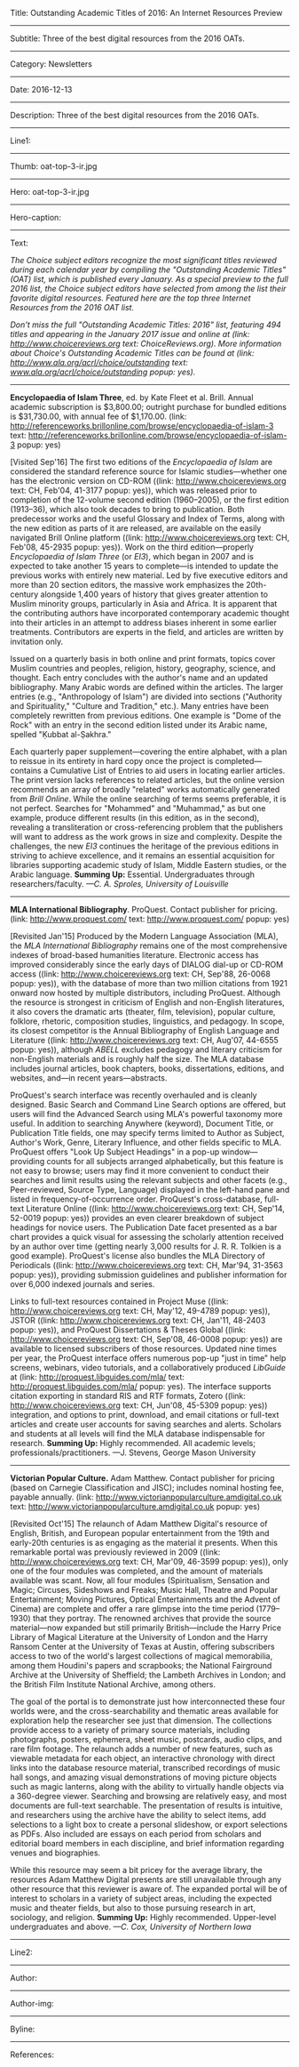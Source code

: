 Title: Outstanding Academic Titles of 2016: An Internet Resources Preview

----

Subtitle: Three of the best digital resources from the 2016 OATs.

----

Category: Newsletters

----

Date: 2016-12-13

----

Description: Three of the best digital resources from the 2016 OATs.

----

Line1: 

----

Thumb: oat-top-3-ir.jpg

----

Hero: oat-top-3-ir.jpg

----

Hero-caption: 

----

Text: 

*The Choice subject editors recognize the most significant titles reviewed during each calendar year by compiling the "Outstanding Academic Titles" (OAT) list, which is published every January. As a special preview to the full 2016 list, the Choice subject editors have selected from among the list their favorite digital resources. Featured here are the top three Internet Resources from the 2016 OAT list.*

*Don't miss the full "Outstanding Academic Titles: 2016" list, featuring 494 titles and appearing in the January 2017 issue and online at (link: http://www.choicereviews.org text: ChoiceReviews.org). More information about Choice's Outstanding Academic Titles can be found at (link: http://www.ala.org/acrl/choice/outstanding text: www.ala.org/acrl/choice/outstanding popup: yes).*

***

**Encyclopaedia of Islam Three**, ed. by Kate Fleet et al. Brill. Annual academic subscription is $3,800.00; outright purchase for bundled editions is $31,730.00, with annual fee of $1,170.00. (link: http://referenceworks.brillonline.com/browse/encyclopaedia-of-islam-3 text: http://referenceworks.brillonline.com/browse/encyclopaedia-of-islam-3 popup: yes)

[Visited Sep'16] The first two editions of the *Encyclopaedia of Islam* are considered the standard reference source for Islamic studies—whether one has the electronic version on CD-ROM ((link: http://www.choicereviews.org text: CH, Feb'04, 41-3177 popup: yes)), which was released prior to completion of the 12-volume second edition (1960–2005), or the first edition (1913–36), which also took decades to bring to publication. Both predecessor works and the useful Glossary and Index of Terms, along with the new edition as parts of it are released, are available on the easily navigated Brill Online platform ((link: http://www.choicereviews.org text: CH, Feb'08, 45-2935 popup: yes)). Work on the third edition—properly *Encyclopaedia of Islam Three* (or *EI3*), which began in 2007 and is expected to take another 15 years to complete—is intended to update the previous works with entirely new material. Led by five executive editors and more than 20 section editors, the massive work emphasizes the 20th-century alongside 1,400 years of history that gives greater attention to Muslim minority groups, particularly in Asia and Africa. It is apparent that the contributing authors have incorporated contemporary academic thought into their articles in an attempt to address biases inherent in some earlier treatments. Contributors are experts in the field, and articles are written by invitation only.

Issued on a quarterly basis in both online and print formats, topics cover Muslim countries and peoples, religion, history, geography, science, and thought. Each entry concludes with the author's name and an updated bibliography. Many Arabic words are defined within the articles. The larger entries (e.g., "Anthropology of Islam") are divided into sections ("Authority and Spirituality," "Culture and Tradition," etc.). Many entries have been completely rewritten from previous editions. One example is "Dome of the Rock" with an entry in the second edition listed under its Arabic name, spelled "Ḳubbat al-Ṣakhra."

Each quarterly paper supplement—covering the entire alphabet, with a plan to reissue in its entirety in hard copy once the project is completed—contains a Cumulative List of Entries to aid users in locating earlier articles. The print version lacks references to related articles, but the online version recommends an array of broadly "related" works automatically generated from *Brill Online*. While the online searching of terms seems preferable, it is not perfect. Searches for "Mohammed" and "Muhammad," as but one example, produce different results (in this edition, as in the second), revealing a transliteration or cross-referencing problem that the publishers will want to address as the work grows in size and complexity. Despite the challenges, the new *EI3* continues the heritage of the previous editions in striving to achieve excellence, and it remains an essential acquisition for libraries supporting academic study of Islam, Middle Eastern studies, or the Arabic language. **Summing Up:** Essential. Undergraduates through researchers/faculty. *—C. A. Sproles, University of Louisville*

****

**MLA International Bibliography**. ProQuest. Contact publisher for pricing. (link: http://www.proquest.com/ text: http://www.proquest.com/ popup: yes)

[Revisited Jan'15]  Produced by the Modern Language Association (MLA), the *MLA International Bibliography* remains one of the most comprehensive indexes of broad-based humanities literature.  Electronic access has improved considerably since the early days of DIALOG dial-up or CD-ROM access ((link: http://www.choicereviews.org text: CH, Sep'88, 26-0068 popup: yes)), with the database of more than two million citations from 1921 onward now hosted by multiple distributors, including ProQuest.  Although the resource is strongest in criticism of English and non-English literatures, it also covers the dramatic arts (theater, film, television), popular culture, folklore, rhetoric, composition studies, linguistics, and pedagogy.  In scope, its closest competitor is the Annual Bibliography of English Language and Literature ((link: http://www.choicereviews.org text: CH, Aug'07, 44-6555 popup: yes)), although *ABELL* excludes pedagogy and literary criticism for non-English materials and is roughly half the size.  The MLA database includes journal articles, book chapters, books, dissertations, editions, and websites, and—in recent years—abstracts.

ProQuest's search interface was recently overhauled and is cleanly designed.  Basic Search and Command Line Search options are offered, but users will find the Advanced Search using MLA's powerful taxonomy more useful.  In addition to searching Anywhere (keyword), Document Title, or Publication Title fields, one may specify terms limited to Author as Subject, Author's Work, Genre, Literary Influence, and other fields specific to MLA.  ProQuest offers "Look Up Subject Headings" in a pop-up window—providing counts for all subjects arranged alphabetically, but this feature is not easy to browse; users may find it more convenient to conduct their searches and limit results using the relevant subjects and other facets (e.g., Peer-reviewed, Source Type, Language) displayed in the left-hand pane and listed in frequency-of-occurrence order.  ProQuest's cross-database, full-text Literature Online ((link: http://www.choicereviews.org text: CH, Sep'14, 52-0019 popup: yes)) provides an even clearer breakdown of subject headings for novice users.  The Publication Date facet presented as a bar chart provides a quick visual for assessing the scholarly attention received by an author over time (getting nearly 3,000 results for J. R. R. Tolkien is a good example).  ProQuest's license also bundles the MLA Directory of Periodicals ((link: http://www.choicereviews.org text: CH, Mar'94, 31-3563 popup: yes)), providing submission guidelines and publisher information for over 6,000 indexed journals and series.

Links to full-text resources contained in Project Muse ((link: http://www.choicereviews.org text: CH, May'12, 49-4789 popup: yes)), JSTOR ((link: http://www.choicereviews.org text: CH, Jan'11, 48-2403 popup: yes)), and ProQuest Dissertations & Theses Global ((link: http://www.choicereviews.org text: CH, Sep'08, 46-0008 popup: yes)) are available to licensed subscribers of those resources.  Updated nine times per year, the ProQuest interface offers numerous pop-up "just in time" help screens, webinars, video tutorials, and a collaboratively produced *LibGuide* at (link: http://proquest.libguides.com/mla/ text: http://proquest.libguides.com/mla/ popup: yes).  The interface supports citation exporting in standard RIS and RTF formats, Zotero ((link: http://www.choicereviews.org text: CH, Jun'08, 45-5309 popup: yes)) integration, and options to print, download, and email citations or full-text articles and create user accounts for saving searches and alerts.  Scholars and students at all levels will find the MLA database indispensable for research. **Summing Up:** Highly recommended. All academic levels; professionals/practitioners. —J. Stevens, George Mason University

****

**Victorian Popular Culture.** Adam Matthew. Contact publisher for pricing (based on Carnegie Classification and JISC); includes nominal hosting fee, payable annually. (link: http://www.victorianpopularculture.amdigital.co.uk text: http://www.victorianpopularculture.amdigital.co.uk popup: yes)

[Revisited Oct'15] The relaunch of Adam Matthew Digital's resource of English, British, and European popular entertainment from the 19th and early-20th centuries is as engaging as the material it presents.  When this remarkable portal was previously reviewed in 2009 ((link: http://www.choicereviews.org text: CH, Mar'09, 46-3599 popup: yes)), only one of the four modules was completed, and the amount of materials available was scant.  Now, all four modules (Spiritualism, Sensation and Magic; Circuses, Sideshows and Freaks; Music Hall, Theatre and Popular Entertainment; Moving Pictures, Optical Entertainments and the Advent of Cinema) are complete and offer a rare glimpse into the time period (1779–1930) that they portray.  The renowned archives that provide the source material—now expanded but still primarily British—include the Harry Price Library of Magical Literature at the University of London and the Harry Ransom Center at the University of Texas at Austin, offering subscribers access to two of the world's largest collections of magical memorabilia, among them Houdini's papers and scrapbooks; the National Fairground Archive at the University of Sheffield; the Lambeth Archives in London; and the British Film Institute National Archive, among others.

The goal of the portal is to demonstrate just how interconnected these four worlds were, and the cross-searchability and thematic areas available for exploration help the researcher see just that dimension.  The collections provide access to a variety of primary source materials, including photographs, posters, ephemera, sheet music, postcards, audio clips, and rare film footage.  The relaunch adds a number of new features, such as viewable metadata for each object, an interactive chronology with direct links into the database resource material, transcribed recordings of music hall songs, and amazing visual demonstrations of moving picture objects such as magic lanterns, along with the ability to virtually handle objects via a 360-degree viewer.  Searching and browsing are relatively easy, and most documents are full-text searchable.  The presentation of results is intuitive, and researchers using the archive have the ability to select items, add selections to a light box to create a personal slideshow, or export selections as PDFs.  Also included are essays on each period from scholars and editorial board members in each discipline, and brief information regarding venues and biographies.

While this resource may seem a bit pricey for the average library, the resources Adam Matthew Digital presents are still unavailable through any other resource that this reviewer is aware of.  The expanded portal will be of interest to scholars in a variety of subject areas, including the expected music and theater fields, but also to those pursuing research in art, sociology, and religion. **Summing Up:** Highly recommended. Upper-level undergraduates and above. *—C. Cox, University of Northern Iowa*

----

Line2: 

----

Author: 

----

Author-img: 

----

Byline: 

----

References: 